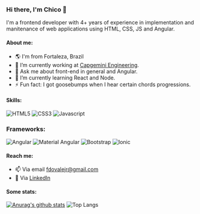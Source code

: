 ### Hi there, I'm Chico 👋
I'm a frontend developer with 4+ years of experience in implementation and manitenance of web applications using HTML, CSS, JS and Angular.

#### About me:

- :earth_americas: I'm from Fortaleza, Brazil
- 🔭 I’m currently working at [Capgemini Engineering](https://capgemini-engineering.com/pt/pt-pt/).
- 💬 Ask me about front-end in general and Angular.
- 🌱 I’m currently learning React and Node.
- ⚡ Fun fact: I got goosebumps when I hear certain chords progressions.

#### Skills:

![HTML5](https://img.shields.io/badge/-HTML5-orange?&logo=html5&logoColor=FFFFFF) ![CSS3](https://img.shields.io/badge/-CSS3-blue?&logo=css3&logoColor=FFFFFF) ![Javascript](https://img.shields.io/badge/-Javascript-yellow?&logo=javascript&logoColor=FFFFFF)

### Frameworks:

![Angular](https://img.shields.io/badge/-Angular-red?&logo=angular&logoColor=FFFFFF) ![Material Angular](https://img.shields.io/badge/-Angular%20Material-red?&logo=angular&logoColor=FFFFFF) ![Bootstrap](https://img.shields.io/badge/-Bootstrap-blueviolet?&logo=bootstrap&logoColor=FFFFFF) ![Ionic](https://img.shields.io/badge/-ionic-blue?&logo=ionic&logoColor=FFFFFF)

#### Reach me:

- 📫 Via email [fdovalejr@gmail.com](mailto:fdovalejr@gmail.com)
- :page_with_curl: Via [LinkedIn](https://www.linkedin.com/in/franciscovale/)

#### Some stats:
[![Anurag's github stats](https://github-readme-stats.vercel.app/api?username=chicojunior&theme=merko)](https://github.com/anuraghazra/github-readme-stats)  ![Top Langs](https://github-readme-stats.vercel.app/api/top-langs/?username=chicojunior&layout=compact&theme=merko)



<!--
**chicojunior/chicojunior** is a ✨ _special_ ✨ repository because its `README.md` (this file) appears on your GitHub profile.
-->
